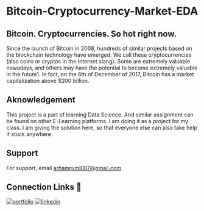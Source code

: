 
# Bitcoin-Cryptocurrency-Market-EDA

## Bitcoin. Cryptocurrencies. So hot right now.

Since the launch of Bitcoin in 2008, hundreds of similar projects based on the blockchain technology have emerged. We call these cryptocurrencies (also coins or cryptos in the Internet slang). Some are extremely valuable nowadays, and others may have the potential to become extremely valuable in the future1. In fact, on the 6th of December of 2017, Bitcoin has a market capitalization above $200 billion. 


## Aknowledgement

This project is a part of learning Data Science. And similar assignment can be found on other E-Learning platforms. I am doing it as a project for my class. I am giving the solution here, so that everyone else can also take help if stuck anywhere
## Support

For support, email arhamrumi007@gmail.com


  
## Connection Links 🔗
[![portfolio](https://img.shields.io/badge/my_portfolio-000?style=for-the-badge&logo=ko-fi&logoColor=white)](https://arham-rumi.netlify.app/)
[![linkedin](https://img.shields.io/badge/linkedin-0A66C2?style=for-the-badge&logo=linkedin&logoColor=white)](https://www.linkedin.com/in/arham-rumi-94769b180/)
